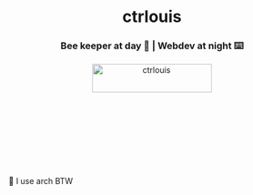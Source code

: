
<h1 align="center">ctrlouis</h1>
<h3 align="center">Bee keeper at day 🐝 | Webdev at night ⌨️</h3>

<p align="center"><a href="https://ko-fi.com/ctrlouis"><img align="center" src="https://cdn.ko-fi.com/cdn/kofi3.png?v=3" height="50" width="210" alt="ctrlouis" /></a></p>
<br>
<br>
<br>
<br>
<br>
<br>
<br>
<p align="left">🐧 I use arch BTW</p>
